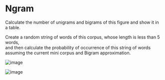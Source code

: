 # Ngram

Calculate the number of unigrams and bigrams of this figure and show it in a table. <br />

Create a random string of words of this corpus, whose length is less than 5 words, <br />
and then calculate the probability of occurrence of this string of words assuming the current mini corpus and Bigram approximation. <br />


![image](https://github.com/layafakher/Ngram/assets/62253882/acb646bf-e9a3-4a40-a7a1-e677dd0cb8d8)

![image](https://github.com/layafakher/Ngram/assets/62253882/d34c7e92-1c1c-45d5-9066-141dbc9ba958)


